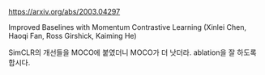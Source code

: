 https://arxiv.org/abs/2003.04297

Improved Baselines with Momentum Contrastive Learning (Xinlei Chen, Haoqi Fan, Ross Girshick, Kaiming He)

SimCLR의 개선들을 MOCO에 붙였더니 MOCO가 더 낫더라. ablation을 잘 하도록 합시다.